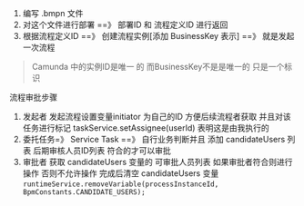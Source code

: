 1. 编写 .bmpn 文件
2. 对这个文件进行部署 ==》 部署ID 和 流程定义ID 进行返回
3. 根据流程定义ID ==》 创建流程实例[添加 BusinessKey 表示] ==》 就是发起一次流程

> Camunda 中的实例ID是唯一 的 而BusinessKey不是是唯一的 只是一个标识
>
流程审批步骤

1. 发起者 发起流程设置变量initiator 为自己的ID 方便后续流程者获取 并且对该任务进行标记 taskService.setAssignee(userId) 表明这是由我执行的
2. 委托任务=》 Service Task ==》 自行业务判断并且 添加 candidateUsers 列表 后期审核人员ID列表 符合的才可以审批
3. 审批者 获取 candidateUsers 变量的 可审批人员列表 如果审批者符合则进行操作 否则不允许操作 完成后清空 candidateUsers
   变量 ``runtimeService.removeVariable(processInstanceId, BpmConstants.CANDIDATE_USERS);``